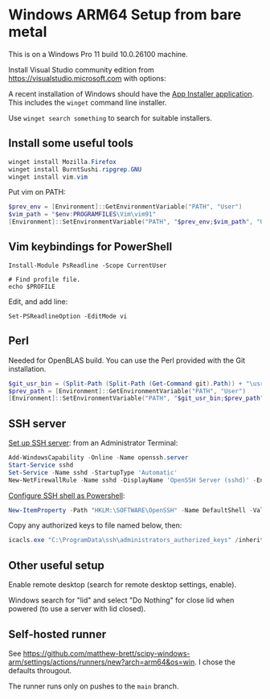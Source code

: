 # Windows ARM64 Setup from bare metal

This is on a Windows Pro 11 build 10.0.26100 machine.

Install Visual Studio community edition from
https://visualstudio.microsoft.com with options:

A recent installation of Windows should have the [App Installer
application](https://learn.microsoft.com/en-us/windows/msix/app-installer/install-update-app-installer).  This includes the `winget` command line installer.

Use `winget search something` to search for suitable installers.

## Install some useful tools

```powershell
winget install Mozilla.Firefox
winget install BurntSushi.ripgrep.GNU
winget install vim.vim
```

Put vim on PATH:

```powershell
$prev_env = [Environment]::GetEnvironmentVariable("PATH", "User")
$vim_path = "$env:PROGRAMFILES\Vim\vim91"
[Environment]::SetEnvironmentVariable("PATH", "$prev_env;$vim_path", "User")
```

## Vim keybindings for PowerShell

```
Install-Module PsReadline -Scope CurrentUser
```

```
# Find profile file.
echo $PROFILE
```

Edit, and add line:

```
Set-PSReadlineOption -EditMode vi
```

## Perl

Needed for OpenBLAS build.  You can use the Perl provided with the Git
installation.

```powershell
$git_usr_bin = (Split-Path (Split-Path (Get-Command git).Path)) + "\usr\bin"
$prev_path = [Environment]::GetEnvironmentVariable("PATH", "User")
[Environment]::SetEnvironmentVariable("PATH", "$git_usr_bin;$prev_path", "User")
```

## SSH server

[Set up SSH
server](https://medium.com/@lilnya79/setting-up-ssh-server-and-opening-port-22-on-windows-ff9f324823b7):
from an Administrator Terminal:

```powershell
Add-WindowsCapability -Online -Name openssh.server
Start-Service sshd
Set-Service -Name sshd -StartupType 'Automatic'
New-NetFirewallRule -Name sshd -DisplayName 'OpenSSH Server (sshd)' -Enabled True -Direction Inbound -Protocol TCP -Action Allow -LocalPort 22
```

[Configure SSH shell as
Powershell](https://learn.microsoft.com/en-us/windows-server/administration/openssh/openssh-server-configuration):

```powershell
New-ItemProperty -Path "HKLM:\SOFTWARE\OpenSSH" -Name DefaultShell -Value "C:\Windows\System32\WindowsPowerShell\v1.0\powershell.exe" -PropertyType String -Force
```

Copy any authorized keys to file named below, then:

```powershell
icacls.exe "C:\ProgramData\ssh\administrators_authorized_keys" /inheritance:r /grant "Administrators:F" /grant "SYSTEM:F"
```

## Other useful setup

Enable remote desktop (search for remote desktop settings, enable).

Windows search for "lid" and select "Do Nothing" for close lid when powered
(to use a server with lid closed).

## Self-hosted runner

See
<https://github.com/matthew-brett/scipy-windows-arm/settings/actions/runners/new?arch=arm64&os=win>.
I chose the defaults througout.

The runner runs only on pushes to the `main` branch.
